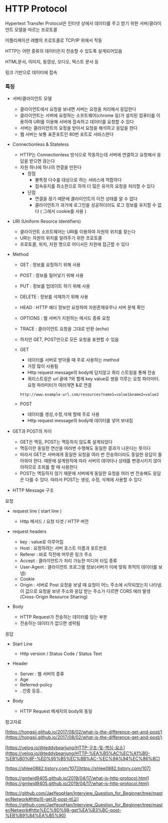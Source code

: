 # HTTP Protocol


Hypertext Transfer Protocol은 인터넷 상에서 데이터를 주고 받기 위한 서버/클라이언트 모델을 따르는 프로토콜

어플리케이션 레벨의 프로토콜로 TCP/IP 위에서 작동

HTTP는 어떤 종류의 데이터든지 전송할 수 있도록 설계되어있음

HTML문서, 이미지, 동영상, 오디오, 텍스트 문서 등

링크 기반으로 데이터에 접속

### 특징

- 서버/클라이언트 모델
    - 클라이언트에서 요청을 보내면 서버는 요청을 처리해서 응답한다
    - 클라이언트는 서버에 요청하는 소프트웨어(chrome 등)가 설치된 컴퓨터를 이용하여 URI를 이용해 서버에 접속하고 데이터를 요청할 수 있다
    - 서버는 클라이언트의 요청을 받아서 요청을 해석하고 응답을 한다
    - 웹 서버는 보통 표준포트인 80번 포트로 서비스한다

- Connectionless & Stateless
    - HTTP는 Connectionless 방식으로 작동하는데 서버에 연결하고 요청해서 응답을 받으면 끊는다
    - 자원 하나에 하나의 연결을 만든다
        - 장점
            - 불특정 다수를 대상으로 하는 서비스에 적합하다
            - 접속유지를 최소한으로 하여 더 많은 유저의 요청을 처리할 수 있다
        - 단점
            - 연결을 끊기 때문에 클라이언트의 이전 상태를 알 수 없다
            - 클라이언트가 과거에 로그인을 성공하더라도 로그 정보를 유지할 수 없다 ( 그래서 cookie를 사용 )

- URI (Uniform Resorce Identifiers)
    - 클라이언트 소프트웨어는 URI를 이용하여 자원의 위치를 찾는다
    - URI는 자원의 위치를 알려주기 위한 프로토콜
    - 프로토콜, 위치, 자원 명으로 어디서든 자원에 접근할 수 있다

- Method
    - GET : 정보를 요청하기 위해 사용
    - POST : 정보를 밀어넣기 위해 사용
    - PUT : 정보를 업데이트 하기 위해 사용
    - DELETE : 정보를 삭제하기 위해 사용
    - HEAD : HTTP 헤더 정보만 요청하여 자원존재유무나 서버 문제 확인
    - OPTIONS : 웹 서버가 지원하는 메서드 종류 요청
    - TRACE : 클라이언트 요청을 그대로 반환 (echo)
    
    - 하지만 GET, POST만으로 모든 요청을 표현할 수 있음
    - GET
        - 데이터를 서버로 받아올 때 주로 사용하는 method
        - 가장 많이 사용됨
        - Http request message의 body에 담지않고 쿼리 스트링을 통해 전송
        - 쿼리스트링은 url 끝에 ?와 함께 key value로 쌍을 이루는 요청 파라미터. 요청 파라미터가 여러개면 &로 연결
        
        ```
        http://www.example-url.com/resources?name1=value1&name2=value2
        ```
        
    - POST
        - 데이터를 생성,수정,삭제 할때 주로 사용
        - Http request message의 body에 데이터를 넣어 보내짐
        
    
- GET과 POST의 차이
    - GET은 멱등, POST는 멱등하지 않도록 설계되었다
    - 멱등이란 동일한 연산을 여러번 수행해도 동일한 결과가 나온다는 뜻이다
    - 따라서 GET은 서버에게 동일한 요청을 여러 번 전송하더라도 동일한 응답이 돌아와야 한다. 때문에 설계원칙에 따라 서버의 데이터나 상태를 변경시키지 않아야하므로 조회를 할 때 사용한다
    - POST는 멱등하지 않기 때문에 서버에게 동일한 요청을 여러 번 전송해도 응답은 다를 수 있다. 따라서 POST는 생성, 수정, 삭제에 사용할 수 있다

- HTTP Message 구조

요청


- request line ( start line )
    - Http 메서드 / 요청 타겟 / HTTP 버전

- request headers
    - key : value로 이루어짐
    - Host : 요청하려는 서버 호스트 이름과 포트번호
    - Referer : 바로 직전에 머무른 링크 주소
    - Accept : 클라이언트가 처리 가능한 미디어 타입 종류
    - User-Agent : 클라이언트 프로그램 정보(서버가 이에 맞춰 최적의 데이터를 보냄)
    - Cookie
    - Origin : 서버로 Post 요청을 보낼 때 요청이 어느 주소에 시작되었는지 나타냄. 이 값으로 요청을 보낸 주소와 응답 받는 주소가 다르면 CORS 에러 발생 (Cross-Origin Resource Sharing)

- Body
    - HTTP Request가 전송하는 데이터를 담는 부분
    - 전송하는 데이터가 없으면 생략됨

응답


- Start Line
    - Http version / Status Code / Status Text

- Header
    - Server : 웹 서버의 종류
    - Age
    - Referred-policy
    - ..인증 등등..

- Body
    - HTTP Request 메세지의 body와 동일
    

참고자료

[https://hongsii.github.io/2017/08/02/what-is-the-difference-get-and-post/](https://hongsii.github.io/2017/08/02/what-is-the-difference-get-and-post/)

[https://velog.io/@teddybearjung/HTTP-구조-및-핵심-요소](https://velog.io/@teddybearjung/HTTP-%EA%B5%AC%EC%A1%B0-%EB%B0%8F-%ED%95%B5%EC%8B%AC-%EC%9A%94%EC%86%8C)

[https://shlee0882.tistory.com/107](https://shlee0882.tistory.com/107)

[https://gmlwjd9405.github.io/2019/04/17/what-is-http-protocol.html](https://gmlwjd9405.github.io/2019/04/17/what-is-http-protocol.html)

[https://github.com/JaeYeopHan/Interview_Question_for_Beginner/tree/master/Network#http의-get과-post-비교](https://github.com/JaeYeopHan/Interview_Question_for_Beginner/tree/master/Network#http%EC%9D%98-get%EA%B3%BC-post-%EB%B9%84%EA%B5%90)
